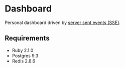 # Dashboard

Personal dashboard driven by [server sent events (SSE)](http://en.wikipedia.org/wiki/Server-sent_events).


## Requirements

* Ruby 2.1.0
* Postgres 9.3
* Redis 2.8.6